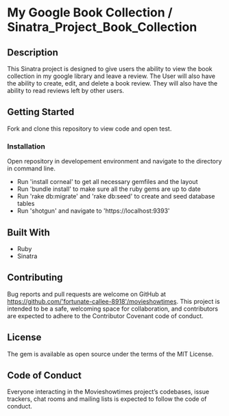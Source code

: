 # My Google Book Collection / Sinatra_Project_Book_Collection

## Description

  This Sinatra project is designed to give users the ability to view the book collection in my google library and leave a review.
  The User will also have the ability to create, edit, and delete a book review. They will also have the ability to read reviews left by other users.
  
## Getting Started

Fork and clone this repository to view code and open test.

### Installation

Open repository in developement environment and navigate to the directory in command line.

* Run 'install corneal' to get all necessary gemfiles and the layout
* Run 'bundle install' to make sure all the ruby gems are up to date
* Run 'rake db:migrate' and 'rake db:seed' to create and seed database tables
* Run 'shotgun' and navigate to 'https://localhost:9393' 

## Built With

* Ruby
* Sinatra
 
## Contributing
Bug reports and pull requests are welcome on GitHub at https://github.com/'fortunate-callee-8918'/movieshowtimes. This project is intended to be a safe, welcoming space for collaboration, and contributors are expected to adhere to the Contributor Covenant code of conduct.

## License
The gem is available as open source under the terms of the MIT License.

## Code of Conduct
Everyone interacting in the Movieshowtimes project’s codebases, issue trackers, chat rooms and mailing lists is expected to follow the code of conduct.